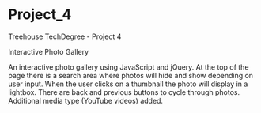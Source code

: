 # Project_4
Treehouse TechDegree - Project 4

Interactive Photo Gallery


An interactive photo gallery using JavaScript and jQuery. At the top of the page there is a search area where photos will hide and show depending on user input. When the user clicks on a thumbnail the photo will display in a lightbox. There are back and previous buttons to cycle through photos. Additional media type (YouTube videos) added.
